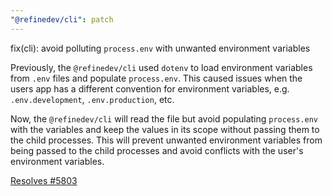 ```yaml
---
"@refinedev/cli": patch
---
```


fix(cli): avoid polluting `process.env` with unwanted environment variables

Previously, the `@refinedev/cli` used `dotenv` to load environment variables from `.env` files and populate `process.env`. This caused issues when the users app has a different convention for environment variables, e.g. `.env.development`, `.env.production`, etc.

Now, the `@refinedev/cli` will read the file but avoid populating `process.env` with the variables and keep the values in its scope without passing them to the child processes. This will prevent unwanted environment variables from being passed to the child processes and avoid conflicts with the user's environment variables.

[Resolves #5803](https://github.com/refinedev/refine/issues/5803)
